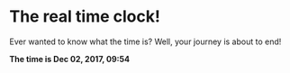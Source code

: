 # The real time clock!

Ever wanted to know what the time is? Well, your journey is about to end!

**The time is Dec 02, 2017, 09:54**